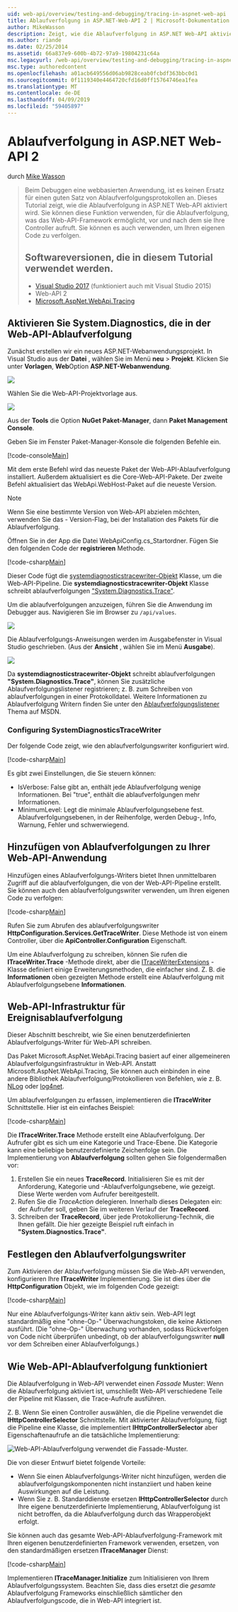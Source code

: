 ```yaml
---
uid: web-api/overview/testing-and-debugging/tracing-in-aspnet-web-api
title: Ablaufverfolgung in ASP.NET-Web-API 2 | Microsoft-Dokumentation
author: MikeWasson
description: Zeigt, wie die Ablaufverfolgung in ASP.NET Web-API aktiviert.
ms.author: riande
ms.date: 02/25/2014
ms.assetid: 66a837e9-600b-4b72-97a9-19804231c64a
msc.legacyurl: /web-api/overview/testing-and-debugging/tracing-in-aspnet-web-api
msc.type: authoredcontent
ms.openlocfilehash: a01acb649556d06ab9828ceab0fcbdf363bbc0d1
ms.sourcegitcommit: 0f1119340e4464720cfd16d0ff15764746ea1fea
ms.translationtype: MT
ms.contentlocale: de-DE
ms.lasthandoff: 04/09/2019
ms.locfileid: "59405897"
---
```

# <a name="tracing-in-aspnet-web-api-2"></a>Ablaufverfolgung in ASP.NET Web-API 2

durch [Mike Wasson](https://github.com/MikeWasson)

> Beim Debuggen eine webbasierten Anwendung, ist es keinen Ersatz für einen guten Satz von Ablaufverfolgungsprotokollen an. Dieses Tutorial zeigt, wie die Ablaufverfolgung in ASP.NET Web-API aktiviert wird. Sie können diese Funktion verwenden, für die Ablaufverfolgung, was das Web-API-Framework ermöglicht, vor und nach dem sie Ihre Controller aufruft. Sie können es auch verwenden, um Ihren eigenen Code zu verfolgen.
>
> ## <a name="software-versions-used-in-the-tutorial"></a>Softwareversionen, die in diesem Tutorial verwendet werden.
>
> - [Visual Studio 2017](https://visualstudio.microsoft.com/downloads/?utm_medium=microsoft&utm_source=docs.microsoft.com&utm_campaign=button+cta&utm_content=download+vs2017) (funktioniert auch mit Visual Studio 2015)
> - Web-API 2
> - [Microsoft.AspNet.WebApi.Tracing](http://www.nuget.org/packages/Microsoft.AspNet.WebApi.Tracing)

## <a name="enable-systemdiagnostics-tracing-in-web-api"></a>Aktivieren Sie System.Diagnostics, die in der Web-API-Ablaufverfolgung

Zunächst erstellen wir ein neues ASP.NET-Webanwendungsprojekt. In Visual Studio aus der **Datei** , wählen Sie im Menü **neu** > **Projekt**. Klicken Sie unter **Vorlagen**, **Web**Option **ASP.NET-Webanwendung**.

[![](tracing-in-aspnet-web-api/_static/image2.png)](tracing-in-aspnet-web-api/_static/image1.png)

Wählen Sie die Web-API-Projektvorlage aus.

[![](tracing-in-aspnet-web-api/_static/image4.png)](tracing-in-aspnet-web-api/_static/image3.png)

Aus der **Tools** die Option **NuGet Paket-Manager**, dann **Paket Management Console**.

Geben Sie im Fenster Paket-Manager-Konsole die folgenden Befehle ein.

[!code-console[Main](tracing-in-aspnet-web-api/samples/sample1.cmd)]

Mit dem erste Befehl wird das neueste Paket der Web-API-Ablaufverfolgung installiert. Außerdem aktualisiert es die Core-Web-API-Pakete. Der zweite Befehl aktualisiert das WebApi.WebHost-Paket auf die neueste Version.

> [!NOTE]
> Wenn Sie eine bestimmte Version von Web-API abzielen möchten, verwenden Sie das - Version-Flag, bei der Installation des Pakets für die Ablaufverfolgung.

Öffnen Sie in der App die Datei WebApiConfig.cs\_Startordner. Fügen Sie den folgenden Code der **registrieren** Methode.

[!code-csharp[Main](tracing-in-aspnet-web-api/samples/sample2.cs?highlight=6)]

Dieser Code fügt die [systemdiagnosticstracewriter-Objekt](https://msdn.microsoft.com/library/system.web.http.tracing.systemdiagnosticstracewriter.aspx) Klasse, um die Web-API-Pipeline. Die **systemdiagnosticstracewriter-Objekt** Klasse schreibt ablaufverfolgungen ["System.Diagnostics.Trace"](https://msdn.microsoft.com/library/system.diagnostics.trace).

Um die ablaufverfolgungen anzuzeigen, führen Sie die Anwendung im Debugger aus. Navigieren Sie im Browser zu `/api/values`.

![](tracing-in-aspnet-web-api/_static/image5.png)

Die Ablaufverfolgungs-Anweisungen werden im Ausgabefenster in Visual Studio geschrieben. (Aus der **Ansicht** , wählen Sie im Menü **Ausgabe**).

[![](tracing-in-aspnet-web-api/_static/image7.png)](tracing-in-aspnet-web-api/_static/image6.png)

Da **systemdiagnosticstracewriter-Objekt** schreibt ablaufverfolgungen **"System.Diagnostics.Trace"**, können Sie zusätzliche Ablaufverfolgungslistener registrieren; z. B. zum Schreiben von ablaufverfolgungen in einer Protokolldatei. Weitere Informationen zu Ablaufverfolgung Writern finden Sie unter den [Ablaufverfolgungslistener](https://msdn.microsoft.com/library/4y5y10s7.aspx) Thema auf MSDN.

### <a name="configuring-systemdiagnosticstracewriter"></a>Configuring SystemDiagnosticsTraceWriter

Der folgende Code zeigt, wie den ablaufverfolgungswriter konfiguriert wird.

[!code-csharp[Main](tracing-in-aspnet-web-api/samples/sample3.cs)]

Es gibt zwei Einstellungen, die Sie steuern können:

- IsVerbose: False gibt an, enthält jede Ablaufverfolgung wenige Informationen. Bei "true", enthält die ablaufverfolgungen mehr Informationen.
- MinimumLevel: Legt die minimale Ablaufverfolgungsebene fest. Ablaufverfolgungsebenen, in der Reihenfolge, werden Debug-, Info, Warnung, Fehler und schwerwiegend.

## <a name="adding-traces-to-your-web-api-application"></a>Hinzufügen von Ablaufverfolgungen zu Ihrer Web-API-Anwendung

Hinzufügen eines Ablaufverfolgungs-Writers bietet Ihnen unmittelbaren Zugriff auf die ablaufverfolgungen, die von der Web-API-Pipeline erstellt. Sie können auch den ablaufverfolgungswriter verwenden, um Ihren eigenen Code zu verfolgen:

[!code-csharp[Main](tracing-in-aspnet-web-api/samples/sample4.cs)]

Rufen Sie zum Abrufen des ablaufverfolgungswriter **HttpConfiguration.Services.GetTraceWriter**. Diese Methode ist von einem Controller, über die **ApiController.Configuration** Eigenschaft.

Um eine Ablaufverfolgung zu schreiben, können Sie rufen die **ITraceWriter.Trace** -Methode direkt, aber die [ITraceWriterExtensions](https://msdn.microsoft.com/library/system.web.http.tracing.itracewriterextensions.aspx) -Klasse definiert einige Erweiterungsmethoden, die einfacher sind. Z. B. die **Informationen** oben gezeigten Methode erstellt eine Ablaufverfolgung mit Ablaufverfolgungsebene **Informationen**.

## <a name="web-api-tracing-infrastructure"></a>Web-API-Infrastruktur für Ereignisablaufverfolgung

Dieser Abschnitt beschreibt, wie Sie einen benutzerdefinierten Ablaufverfolgungs-Writer für Web-API schreiben.

Das Paket Microsoft.AspNet.WebApi.Tracing basiert auf einer allgemeineren Ablaufverfolgungsinfrastruktur in Web-API. Anstatt Microsoft.AspNet.WebApi.Tracing, Sie können auch einbinden in eine andere Bibliothek Ablaufverfolgung/Protokollieren von Befehlen, wie z. B. [NLog](http://nlog-project.org/) oder [log4net](http://logging.apache.org/log4net/).

Um ablaufverfolgungen zu erfassen, implementieren die **ITraceWriter** Schnittstelle. Hier ist ein einfaches Beispiel:

[!code-csharp[Main](tracing-in-aspnet-web-api/samples/sample5.cs)]

Die **ITraceWriter.Trace** Methode erstellt eine Ablaufverfolgung. Der Aufrufer gibt es sich um eine Kategorie und Trace-Ebene. Die Kategorie kann eine beliebige benutzerdefinierte Zeichenfolge sein. Die Implementierung von **Ablaufverfolgung** sollten gehen Sie folgendermaßen vor:

1. Erstellen Sie ein neues **TraceRecord**. Initialisieren Sie es mit der Anforderung, Kategorie und -Ablaufverfolgungsebene, wie gezeigt. Diese Werte werden vom Aufrufer bereitgestellt.
2. Rufen Sie die *TraceAction* delegieren. Innerhalb dieses Delegaten ein: der Aufrufer soll, geben Sie im weiteren Verlauf der **TraceRecord**.
3. Schreiben der **TraceRecord**, über jede Protokollierung-Technik, die Ihnen gefällt. Die hier gezeigte Beispiel ruft einfach in **"System.Diagnostics.Trace"**.

## <a name="setting-the-trace-writer"></a>Festlegen den Ablaufverfolgungswriter

Zum Aktivieren der Ablaufverfolgung müssen Sie die Web-API verwenden, konfigurieren Ihre **ITraceWriter** Implementierung. Sie ist dies über die **HttpConfiguration** Objekt, wie im folgenden Code gezeigt:

[!code-csharp[Main](tracing-in-aspnet-web-api/samples/sample6.cs)]

Nur eine Ablaufverfolgungs-Writer kann aktiv sein. Web-API legt standardmäßig eine &quot;ohne-Op-&quot; Überwachungstoken, die keine Aktionen ausführt. (Die &quot;ohne-Op-&quot; Überwachung vorhanden, sodass Rückverfolgen von Code nicht überprüfen unbedingt, ob der ablaufverfolgungswriter **null** vor dem Schreiben einer Ablaufverfolgungs.)

## <a name="how-web-api-tracing-works"></a>Wie Web-API-Ablaufverfolgung funktioniert

Die Ablaufverfolgung in Web-API verwendet einen *Fassade* Muster: Wenn die Ablaufverfolgung aktiviert ist, umschließt Web-API verschiedene Teile der Pipeline mit Klassen, die Trace-Aufrufe ausführen.

Z. B. Wenn Sie einen Controller auswählen, die die Pipeline verwendet die **IHttpControllerSelector** Schnittstelle. Mit aktivierter Ablaufverfolgung, fügt die Pipeline eine Klasse, die implementiert **IHttpControllerSelector** aber Eigenschaftenaufrufe an die tatsächliche Implementierung:

![Web-API-Ablaufverfolgung verwendet die Fassade-Muster.](tracing-in-aspnet-web-api/_static/image8.png)

Die von dieser Entwurf bietet folgende Vorteile:

- Wenn Sie einen Ablaufverfolgungs-Writer nicht hinzufügen, werden die ablaufverfolgungskomponenten nicht instanziiert und haben keine Auswirkungen auf die Leistung.
- Wenn Sie z. B. Standarddienste ersetzen **IHttpControllerSelector** durch Ihre eigene benutzerdefinierte Implementierung, Ablaufverfolgung ist nicht betroffen, da die Ablaufverfolgung durch das Wrapperobjekt erfolgt.

Sie können auch das gesamte Web-API-Ablaufverfolgung-Framework mit Ihren eigenen benutzerdefinierten Framework verwenden, ersetzen, von den standardmäßigen ersetzen **ITraceManager** Dienst:

[!code-csharp[Main](tracing-in-aspnet-web-api/samples/sample7.cs)]

Implementieren **ITraceManager.Initialize** zum Initialisieren von Ihrem Ablaufverfolgungssystem. Beachten Sie, dass dies ersetzt die *gesamte* Ablaufverfolgung Frameworks einschließlich sämtlicher den Ablaufverfolgungscode, die in Web-API integriert ist.
